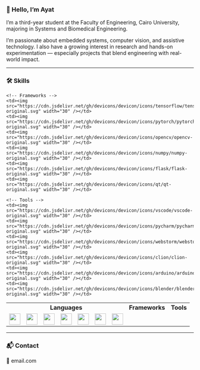 ### 👋 Hello, I’m Ayat

I’m a third-year student at the Faculty of Engineering, Cairo University, majoring in Systems and Biomedical Engineering.

I’m passionate about embedded systems, computer vision, and assistive technology. I also have a growing interest in research and hands-on experimentation — especially projects that blend engineering with real-world impact.

---

### 🛠️ Skills

<table>
  <tr>
    <td align="center" colspan="7"><strong>Languages</strong></td>
    <td align="center" colspan="6"><strong>Frameworks</strong></td>
    <td align="center" colspan="6"><strong>Tools</strong></td>
  </tr>
  <tr>
    <!-- Languages -->
    <td><img src="https://cdn.jsdelivr.net/gh/devicons/devicon/icons/python/python-original.svg" width="30" /></td>
    <td><img src="https://cdn.jsdelivr.net/gh/devicons/devicon/icons/c/c-original.svg" width="30" /></td>
    <td><img src="https://cdn.jsdelivr.net/gh/devicons/devicon/icons/cplusplus/cplusplus-original.svg" width="30" /></td>
    <td><img src="https://cdn.jsdelivr.net/gh/devicons/devicon/icons/java/java-original.svg" width="30" /></td>
    <td><img src="https://cdn.jsdelivr.net/gh/devicons/devicon/icons/html5/html5-original.svg" width="30" /></td>
    <td><img src="https://cdn.jsdelivr.net/gh/devicons/devicon/icons/css3/css3-original.svg" width="30" /></td>
    <td><img src="https://cdn.jsdelivr.net/gh/devicons/devicon/icons/javascript/javascript-original.svg" width="30" /></td>
    
    <!-- Frameworks -->
    <td><img src="https://cdn.jsdelivr.net/gh/devicons/devicon/icons/tensorflow/tensorflow-original.svg" width="30" /></td>
    <td><img src="https://cdn.jsdelivr.net/gh/devicons/devicon/icons/pytorch/pytorch-original.svg" width="30" /></td>
    <td><img src="https://cdn.jsdelivr.net/gh/devicons/devicon/icons/opencv/opencv-original.svg" width="30" /></td>
    <td><img src="https://cdn.jsdelivr.net/gh/devicons/devicon/icons/numpy/numpy-original.svg" width="30" /></td>
    <td><img src="https://cdn.jsdelivr.net/gh/devicons/devicon/icons/flask/flask-original.svg" width="30" /></td>
    <td><img src="https://cdn.jsdelivr.net/gh/devicons/devicon/icons/qt/qt-original.svg" width="30" /></td>
    
    <!-- Tools -->
    <td><img src="https://cdn.jsdelivr.net/gh/devicons/devicon/icons/vscode/vscode-original.svg" width="30" /></td>
    <td><img src="https://cdn.jsdelivr.net/gh/devicons/devicon/icons/pycharm/pycharm-original.svg" width="30" /></td>
    <td><img src="https://cdn.jsdelivr.net/gh/devicons/devicon/icons/webstorm/webstorm-original.svg" width="30" /></td>
    <td><img src="https://cdn.jsdelivr.net/gh/devicons/devicon/icons/clion/clion-original.svg" width="30" /></td>
    <td><img src="https://cdn.jsdelivr.net/gh/devicons/devicon/icons/arduino/arduino-original.svg" width="30" /></td>
    <td><img src="https://cdn.jsdelivr.net/gh/devicons/devicon/icons/blender/blender-original.svg" width="30" /></td>
  </tr>
</table>

---

### 📬 Contact

📧 email.com  
